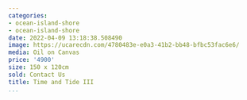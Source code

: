 ```yaml
---
categories:
- ocean-island-shore
- ocean-island-shore
date: 2022-04-09 13:18:38.508490
image: https://ucarecdn.com/4780483e-e0a3-41b2-bb48-bfbc53fac6e6/
media: Oil on Canvas
price: '4900'
size: 150 x 120cm
sold: Contact Us
title: Time and Tide III
...
```

